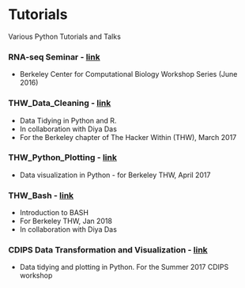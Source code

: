 # Tutorials
Various Python Tutorials and Talks

### RNA-seq Seminar - [link](RNA-Seq%20Seminar/RNASeq.ipynb)
- Berkeley Center for Computational Biology Workshop Series (June 2016)

### THW_Data_Cleaning - [link](THW_Data_Cleaning/Data%20Tidying%20and%20Manipulation%20in%20Python.ipynb)
- Data Tidying in Python and R.  
- In collaboration with Diya Das
- For the Berkeley chapter of The Hacker Within (THW), March 2017

### THW_Python_Plotting - [link](THW_Python_Plotting/Plotting%20in%20Python.ipynb)
- Data visualization in Python - for Berkeley THW, April 2017

### THW_Bash - [link](THW_Bash/Part%201%20-%20Bash%20Basics.ipynb)
- Introduction to BASH
- For Berkeley THW, Jan 2018
- In collaboration with Diya Das

### CDIPS Data Transformation and Visualization - [link](CDIPS%20Data%20Transformation%20and%20Visualization/Data%20Transformation%20and%20Visualization%20in%20Python.ipynb)
- Data tidying and plotting in Python.  For the Summer 2017 CDIPS workshop
